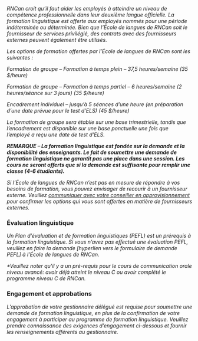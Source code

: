 ﻿_RNCan croit qu’il faut aider les employés à atteindre un niveau de compétence professionnelle dans leur deuxième langue officielle. La formation linguistique est offerte aux employés nommés pour une période indéterminée ou déterminée. Bien que l’École de langues de RNCan soit le fournisseur de services privilégié, des contrats avec des fournisseurs externes peuvent également être utilisés._

_Les options de formation offertes par l’École de langues de RNCan sont les suivantes :_

_Formation de groupe – Formation à temps plein – 37,5 heures/semaine (35 $/heure)_

_Formation de groupe – Formation à temps partiel – 6 heures/semaine (2 heures/séance sur 3 jours) (35 $/heure)_

_Encadrement individuel – jusqu’à 5 séances d’une heure (en préparation d’une date prévue pour le test d’ELS) (45 $/heure)_

_La formation de groupe sera établie sur une base trimestrielle, tandis que l’encadrement est disponible sur une base ponctuelle une fois que l’employé a reçu une date de test d’ELS._

**_REMARQUE – La formation linguistique est fondée sur la demande et la disponibilité des enseignants. Le fait de soumettre une demande de formation linguistique ne garantit pas une place dans une session. Les cours ne seront offerts que si la demande est suffisante pour remplir une classe (4-6 étudiants)._**

_Si l’École de langues de RNCan n’est pas en mesure de répondre à vos besoins de formation, vous pouvez envisager de recourir à un fournisseur externe. Veuillez_ [_communiquer avec votre conseiller en approvisionnement_](https://gcdocs.gc.ca/nrcan-rncan/llisapi.dll/link/19125621) _pour confirmer les options qui vous sont offertes en matière de fournisseurs externes._



### Évaluation linguistique
_Un Plan d’évaluation et de formation linguistiques (PEFL) est un prérequis à la formation linguistique. Si vous n’avez pas effectué une évaluation PEFL, veuillez en faire la demande [hyperlien vers le formulaire de demande PEFL] à l’École de langues de RNCan._

_*Veuillez noter qu'il y a un pré-requis pour le cours de communication orale niveau avancé: avoir déjà atteint le niveau C ou avoir complété le programme niveau C de RNCan._

### Engagement et approbations
_L’approbation de votre gestionnaire délégué est requise pour soumettre une demande de formation linguistique, en plus de la confirmation de votre engagement à participer au programme de formation linguistique. Veuillez prendre connaissance des exigences d’engagement ci-dessous et fournir les renseignements afférents au gestionnaire._